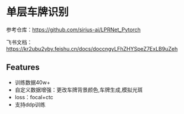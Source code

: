 # 单层车牌识别

参考仓库：https://github.com/sirius-ai/LPRNet_Pytorch 

飞书文档： https://kr2ubu2yby.feishu.cn/docs/doccngyLFhZHYSpeZ7ExLB9uZeh

## Features
- 训练数据40w+
- 自定义数据增强：更改车牌背景颜色,车牌生成,模拟光斑
- loss：focal+ctc
- 支持ddp训练


